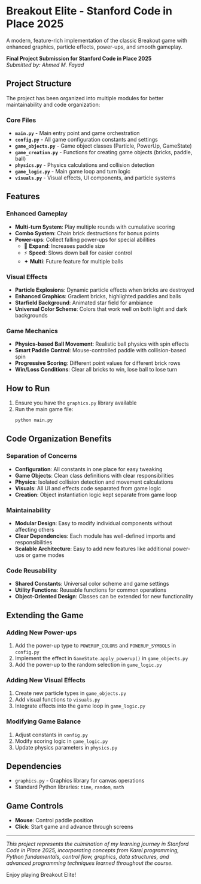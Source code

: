 # Breakout Elite - Stanford Code in Place 2025
A modern, feature-rich implementation of the classic Breakout game with enhanced graphics, particle effects, power-ups, and smooth gameplay.

**Final Project Submission for Stanford Code in Place 2025**  
*Submitted by: Ahmed M. Fayad*

## Project Structure
The project has been organized into multiple modules for better maintainability and code organization:

### Core Files
- **`main.py`** - Main entry point and game orchestration
- **`config.py`** - All game configuration constants and settings
- **`game_objects.py`** - Game object classes (Particle, PowerUp, GameState)
- **`game_creation.py`** - Functions for creating game objects (bricks, paddle, ball)
- **`physics.py`** - Physics calculations and collision detection
- **`game_logic.py`** - Main game loop and turn logic
- **`visuals.py`** - Visual effects, UI components, and particle systems

## Features

### Enhanced Gameplay
- **Multi-turn System**: Play multiple rounds with cumulative scoring
- **Combo System**: Chain brick destructions for bonus points
- **Power-ups**: Collect falling power-ups for special abilities
  - 🔄 **Expand**: Increases paddle size
  - ⚡ **Speed**: Slows down ball for easier control
  - ✦ **Multi**: Future feature for multiple balls

### Visual Effects
- **Particle Explosions**: Dynamic particle effects when bricks are destroyed
- **Enhanced Graphics**: Gradient bricks, highlighted paddles and balls
- **Starfield Background**: Animated star field for ambiance
- **Universal Color Scheme**: Colors that work well on both light and dark backgrounds

### Game Mechanics
- **Physics-based Ball Movement**: Realistic ball physics with spin effects
- **Smart Paddle Control**: Mouse-controlled paddle with collision-based spin
- **Progressive Scoring**: Different point values for different brick rows
- **Win/Loss Conditions**: Clear all bricks to win, lose ball to lose turn

## How to Run
1. Ensure you have the `graphics.py` library available
2. Run the main game file:
   ```bash
   python main.py
   ```

## Code Organization Benefits

### Separation of Concerns
- **Configuration**: All constants in one place for easy tweaking
- **Game Objects**: Clean class definitions with clear responsibilities  
- **Physics**: Isolated collision detection and movement calculations
- **Visuals**: All UI and effects code separated from game logic
- **Creation**: Object instantiation logic kept separate from game loop

### Maintainability
- **Modular Design**: Easy to modify individual components without affecting others
- **Clear Dependencies**: Each module has well-defined imports and responsibilities
- **Scalable Architecture**: Easy to add new features like additional power-ups or game modes

### Code Reusability
- **Shared Constants**: Universal color scheme and game settings
- **Utility Functions**: Reusable functions for common operations
- **Object-Oriented Design**: Classes can be extended for new functionality

## Extending the Game

### Adding New Power-ups
1. Add the power-up type to `POWERUP_COLORS` and `POWERUP_SYMBOLS` in `config.py`
2. Implement the effect in `GameState.apply_powerup()` in `game_objects.py`
3. Add the power-up to the random selection in `game_logic.py`

### Adding New Visual Effects
1. Create new particle types in `game_objects.py`
2. Add visual functions to `visuals.py`
3. Integrate effects into the game loop in `game_logic.py`

### Modifying Game Balance
1. Adjust constants in `config.py`
2. Modify scoring logic in `game_logic.py`
3. Update physics parameters in `physics.py`

## Dependencies
- `graphics.py` - Graphics library for canvas operations
- Standard Python libraries: `time`, `random`, `math`

## Game Controls
- **Mouse**: Control paddle position
- **Click**: Start game and advance through screens

---

*This project represents the culmination of my learning journey in Stanford Code in Place 2025, incorporating concepts from Karel programming, Python fundamentals, control flow, graphics, data structures, and advanced programming techniques learned throughout the course.*

Enjoy playing Breakout Elite!
